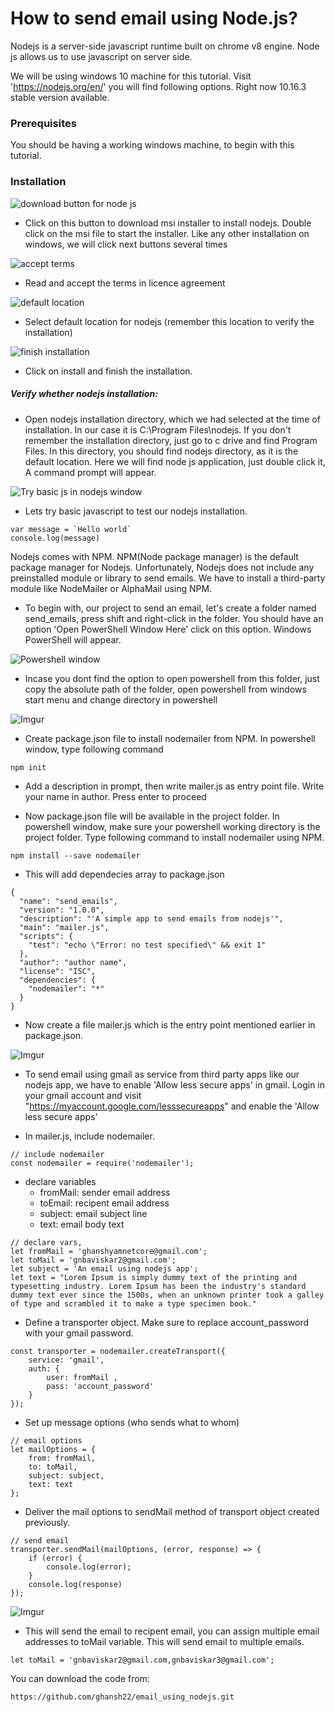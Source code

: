 # How to send email using Node.js?

Nodejs is a server-side javascript runtime built on chrome v8 engine. Node js allows us to use javascript on server side.

We will be using windows 10 machine for this tutorial. Visit 'https://nodejs.org/en/' you will find following options. Right now 10.16.3 stable version available.

### Prerequisites
You should be having a working windows machine, to begin with this tutorial.

### Installation
![download button for node js](https://i.imgur.com/usNb657.png)

- Click on this button to download msi installer to install nodejs. Double click on the msi file to start the installer. Like any other installation on windows, we will click next buttons several times

![accept terms](https://i.imgur.com/RfVrQWC.png)

- Read and accept the terms in licence agreement
 
![default location](https://i.imgur.com/Ia26o81.png)

- Select default location for nodejs (remember this location to verify the installation)

![finish installation](https://i.imgur.com/Guh7hvv.png)
- Click on install and finish the installation.

##### Verify whether nodejs installation:
- Open nodejs installation directory, which we had selected at the time of installation. In our case it is C:\Program Files\nodejs. If you don't remember the installation directory, just go to c drive and find Program Files. In this directory, you should find nodejs directory, as it is the default location. Here we will find node js application, just double click it, A command prompt will appear. 

![Try basic js in nodejs window](https://i.imgur.com/V3JJTjO.png)
- Lets try basic javascript to test our nodejs installation.
```
var message = `Hello world`
console.log(message)
```

Nodejs comes with NPM. NPM(Node package manager) is the default package manager for Nodejs. Unfortunately, Nodejs does not include any preinstalled module or library to send emails. We have to install a third-party module like NodeMailer or AlphaMail using NPM.

- To begin with, our project to send an email, let's create a folder named send_emails, press shift and right-click in the folder. You should have an option 'Open PowerShell Window Here' click on this option. Windows PowerShell will appear.

![Powershell window](https://i.imgur.com/pI7Hh3J.png)

- Incase you dont find the option to open powershell from this folder, just copy the absolute path of the folder, open powershell from windows start menu and change directory in powershell

![Imgur](https://i.imgur.com/VKzJZd9.png)

- Create package.json file to install nodemailer from NPM. In powershell window, type following command

```
npm init
```
 - Add a description in prompt, then write mailer.js as entry point file. Write your name in author. Press enter to proceed

- Now package.json file will be available in the project folder. In powershell window, make sure your powershell working directory is the project folder. Type following command to install nodemailer using NPM.

```
npm install --save nodemailer
```

- This will add dependecies array to package.json

```
{
  "name": "send_emails",
  "version": "1.0.0",
  "description": "'A simple app to send emails from nodejs'",
  "main": "mailer.js",
  "scripts": {
    "test": "echo \"Error: no test specified\" && exit 1"
  },
  "author": "author name",
  "license": "ISC",
  "dependencies": {
    "nodemailer": "*"
  }
}
```

- Now create a file mailer.js which is the entry point mentioned earlier in package.json.

![Imgur](https://i.imgur.com/foo8BlX.png)

- To send email using gmail as service from third party apps like our nodejs app, we have to enable 'Allow less secure apps' in gmail. Login in your gmail account and visit "https://myaccount.google.com/lesssecureapps" and enable the 'Allow less secure apps'


- In mailer.js, include nodemailer.
```
// include nodemailer
const nodemailer = require('nodemailer');
```

- declare variables
   - fromMail: sender email address
   - toEmail: recipent email address
   - subject: email subject line
   - text: email body text
```
// declare vars,
let fromMail = 'ghanshyamnetcore@gmail.com';
let toMail = 'gnbaviskar2@gmail.com';
let subject = 'An email using nodejs app';
let text = "Lorem Ipsum is simply dummy text of the printing and typesetting industry. Lorem Ipsum has been the industry's standard dummy text ever since the 1500s, when an unknown printer took a galley of type and scrambled it to make a type specimen book." 
```


- Define a transporter object. Make sure to replace account_password with your gmail password. 
```
const transporter = nodemailer.createTransport({
    service: 'gmail',
    auth: {
        user: fromMail ,
        pass: 'account_password'
    }
});
```
- Set up message options (who sends what to whom)
```
// email options
let mailOptions = {
    from: fromMail,
    to: toMail,
    subject: subject,
    text: text
};
```
- Deliver the mail options to sendMail method of transport object created previously.
```
// send email
transporter.sendMail(mailOptions, (error, response) => {
    if (error) {
        console.log(error);
    }
    console.log(response)
});
```
![Imgur](https://i.imgur.com/l8BWAog.png)

- This will send the email to recipent email, you can assign multiple email addresses to toMail variable. This will send email to multiple emails.

```
let toMail = 'gnbaviskar2@gmail.com,gnbaviskar3@gmail.com';
```

You can download the code from:
```
https://github.com/ghansh22/email_using_nodejs.git
```
